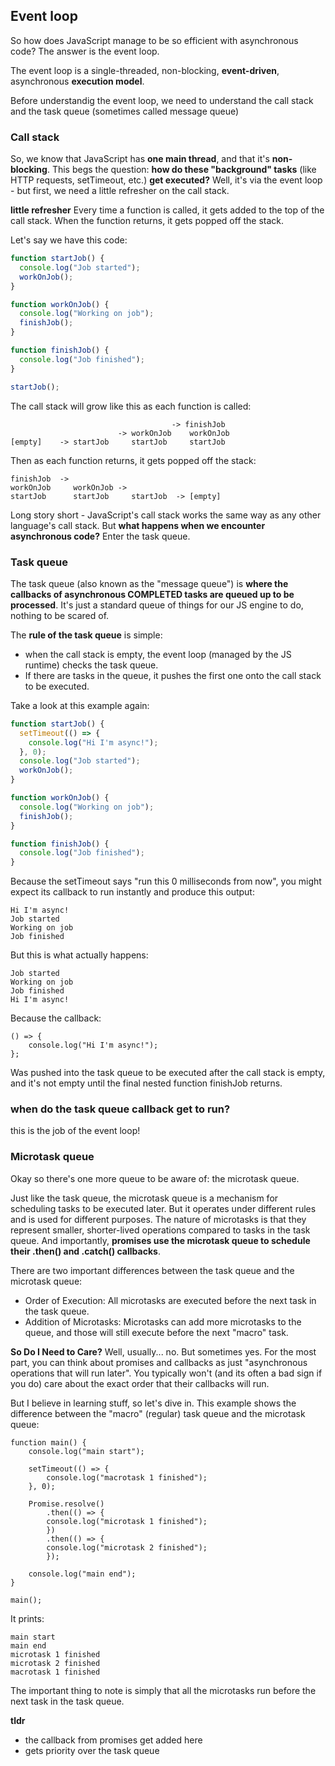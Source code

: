 ## Event loop
So how does JavaScript manage to be so efficient with asynchronous code? The answer is the event loop.

The event loop is a single-threaded, non-blocking, **event-driven**, asynchronous **execution model**.

Before understandig the event loop, we need to understand the call stack and the task queue (sometimes called message queue)



### Call stack
So, we know that JavaScript has **one main thread**, and that it's **non-blocking**. This begs the question: **how do these "background" tasks** (like HTTP requests, setTimeout, etc.) **get executed?** Well, it's via the event loop - but first, we need a little refresher on the call stack.


**little refresher**
Every time a function is called, it gets added to the top of the call stack. When the function returns, it gets popped off the stack.

Let's say we have this code:
```Javascript
function startJob() {
  console.log("Job started");
  workOnJob();
}

function workOnJob() {
  console.log("Working on job");
  finishJob();
}

function finishJob() {
  console.log("Job finished");
}

startJob();
```
The call stack will grow like this as each function is called:

                                        -> finishJob
                            -> workOnJob    workOnJob
    [empty]    -> startJob     startJob     startJob

Then as each function returns, it gets popped off the stack:

    finishJob  ->
    workOnJob     workOnJob ->
    startJob      startJob     startJob  -> [empty]

Long story short - JavaScript's call stack works the same way as any other language's call stack. But **what happens when we encounter asynchronous code?** Enter the task queue.



### Task queue
The task queue (also known as the "message queue") is **where the callbacks of asynchronous COMPLETED tasks are queued up to be processed**. It's just a standard queue of things for our JS engine to do, nothing to be scared of. 

The **rule of the task queue** is simple: 
- when the call stack is empty, the event loop (managed by the JS runtime) checks the task queue.
- If there are tasks in the queue, it pushes the first one onto the call stack to be executed.

Take a look at this example again:
```Javascript
function startJob() {
  setTimeout(() => {
    console.log("Hi I'm async!");
  }, 0);
  console.log("Job started");
  workOnJob();
}

function workOnJob() {
  console.log("Working on job");
  finishJob();
}

function finishJob() {
  console.log("Job finished");
}
```

Because the setTimeout says "run this 0 milliseconds from now", you might expect its callback to run instantly and produce this output:

    Hi I'm async!
    Job started
    Working on job
    Job finished

But this is what actually happens:

    Job started
    Working on job
    Job finished
    Hi I'm async!

Because the callback:

    () => {
        console.log("Hi I'm async!");
    };

Was pushed into the task queue to be executed after the call stack is empty, and it's not empty until the final nested function finishJob returns.


### when do the task queue callback get to run? 
this is the job of the event loop!





### Microtask queue
Okay so there's one more queue to be aware of: the microtask queue.

Just like the task queue, the microtask queue is a mechanism for scheduling tasks to be executed later. But it operates under different rules and is used for different purposes. The nature of microtasks is that they represent smaller, shorter-lived operations compared to tasks in the task queue. And importantly, **promises use the microtask queue to schedule their .then() and .catch() callbacks**.

There are two important differences between the task queue and the microtask queue:
- Order of Execution: All microtasks are executed before the next task in the task queue.
- Addition of Microtasks: Microtasks can add more microtasks to the queue, and those will still execute before the next "macro" task.

**So Do I Need to Care?**
Well, usually... no. But sometimes yes. For the most part, you can think about promises and callbacks as just "asynchronous operations that will run later". You typically won't (and its often a bad sign if you do) care about the exact order that their callbacks will run.

But I believe in learning stuff, so let's dive in. This example shows the difference between the "macro" (regular) task queue and the microtask queue:

    function main() {
        console.log("main start");

        setTimeout(() => {
            console.log("macrotask 1 finished");
        }, 0);

        Promise.resolve()
            .then(() => {
            console.log("microtask 1 finished");
            })
            .then(() => {
            console.log("microtask 2 finished");
            });

        console.log("main end");
    }

    main();

It prints:

    main start
    main end
    microtask 1 finished
    microtask 2 finished
    macrotask 1 finished

The important thing to note is simply that all the microtasks run before the next task in the task queue.

**tldr**
- the callback from promises get added here
- gets priority over the task queue
